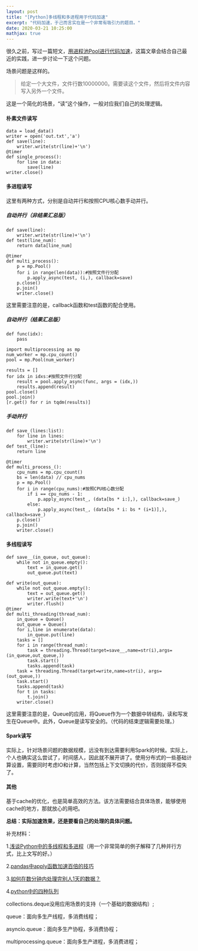 ```yaml
---
layout: post
title: "[Python]多线程和多进程用于代码加速"
excerpt: "代码加速，于己而言实在是一个非常有吸引力的题目。"
date: 2020-03-21 10:25:00
mathjax: true
---
```


很久之前，写过一篇短文，[用进程池Pool进行代码加速](https://zhpmatrix.github.io/2017/11/04/speed-up-python/)，这篇文章会结合自己最近的实践，进一步讨论一下这个问题。

场景问题是这样的。

> 给定一个大文件，文件行数10000000。需要读这个文件，然后将文件内容写入另外一个文件。

这是一个简化的场景，“读”这个操作，一般对应我们自己的处理逻辑。

#### 朴素文件读写
```
data = load_data()
writer = open('out.txt','a')
def save(line):
    writer.write(str(line)+'\n')
@timer
def single_process():
    for line in data:
        save(line)
writer.close()
```
#### 多进程读写

这里有两种方式，分别是自动并行和按照CPU核心数手动并行。

##### 自动并行（非结果汇总版）

```
def save(line):
    writer.write(str(line)+'\n')
def test(line_num):
    return data[line_num]

@timer
def multi_process():
    p = mp.Pool()
    for i in range(len(data)):#按照文件行分配
        p.apply_async(test, (i,), callback=save)
    p.close()
    p.join()
    writer.close()
```
这里需要注意的是，callback函数和test函数的配合使用。


##### 自动并行（结果汇总版）

```
def func(idx):
	pass

import multiprocessing as mp
num_worker = mp.cpu_count()
pool = mp.Pool(num_worker)

results = []
for idx in idxs:#按照文件行分配
	result = pool.apply_async(func, args = (idx,))
	results.append(result)
pool.close()
pool.join()
[r.get() for r in tqdm(results)]
```


##### 手动并行

```
def save_(lines:list):
    for line in lines:
        writer.write(str(line)+'\n')
def test_(line):
    return line

@timer
def multi_process_():
    cpu_nums = mp.cpu_count()
    bs = len(data) // cpu_nums
    p = mp.Pool()
    for i in range(cpu_nums):#按照CPU核心数分配
        if i == cpu_nums - 1:
            p.apply_async(test_, (data[bs * i:],), callback=save_)
        else:
            p.apply_async(test_, (data[bs * i: bs * (i+1)],), callback=save_)
    p.close()
    p.join()
    writer.close()
```
#### 多线程读写

```
def save__(in_queue, out_queue):
    while not in_queue.empty():
        text = in_queue.get()
        out_queue.put(text)

def write(out_queue):
    while not out_queue.empty():
        text = out_queue.get()
        writer.write(text+'\n')
        writer.flush()
@timer
def multi_threading(thread_num):
    in_queue = Queue()
    out_queue = Queue()
    for i,line in enumerate(data):
        in_queue.put(line)
    tasks = []
    for i in range(thread_num):
        task = threading.Thread(target=save__,name=str(i),args=(in_queue,out_queue,))
        task.start()
        tasks.append(task)
    task = threading.Thread(target=write,name=str(i), args=(out_queue,))
    task.start()
    tasks.append(task)
    for t in tasks:
        t.join()
    writer.close()
```
这里需要注意的是，Queue的应用，将Queue作为一个数据中转结构，读和写发生在Queue中。此外，Queue是读写安全的。（代码的结束逻辑需要处理。）

#### Spark读写

实际上，针对场景问题的数据规模，远没有到达需要利用Spark的时候。实际上，个人也确实这么尝试了，时间感人，因此就不展开讲了。使用分布式的一些基础计算设置，需要同时考虑IO和计算，当然包括上下文切换的代价，否则就得不偿失了。

#### 其他

基于cache的优化，也是简单高效的方法。该方法需要结合具体场景，能够使用cache的地方，那就放心的用吧。

**总结：实际加速效果，还是要看自己的处理的具体问题。**

补充材料：

1.[浅谈Python中的多线程和多进程](https://zhuanlan.zhihu.com/p/120228715)（用一个非常简单的例子解释了几种并行方式，比上文写的好。）

2.[pandas中apply函数加速百倍的技巧](https://blog.csdn.net/zandaoguang/article/details/120213116)

3.[如何在数分钟内处理完别人1天的数据？](https://mp.weixin.qq.com/s?__biz=Mzk0NDE5Nzg1Ng==&mid=2247496641&idx=1&sn=5b7d26a5ba6b00a37d6a3f6f79e51f4f&chksm=c32aea4ef45d6358652633023caeeb09ba33e9754c26ce5c5cc9a5946ccf96cba16d2d30eb13&mpshare=1&scene=23&srcid=0616FjVmoxPbOfy5d9bHI4un&sharer_sharetime=1623852617970&sharer_shareid=0e8353dcb5f53b85da8e0afe73a0021b%23rd)

4.[python中的四种队列](https://zhuanlan.zhihu.com/p/37093602)

collections.deque没用应用场景的支持（一个基础的数据结构）;

queue：面向多生产线程，多消费线程；

asyncio.queue：面向多生产协程，多消费协程；

multiprocessing.queue：面向多生产进程，多消费进程；

